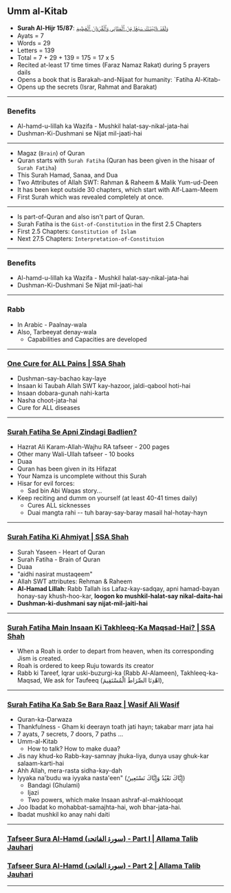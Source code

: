 
## Umm al-Kitab
* __Surah Al-Hijr 15/87__: [وَلَقَدْ ءَاتَيْنَـٰكَ سَبْعًۭا مِّنَ ٱلْمَثَانِى وَٱلْقُرْءَانَ ٱلْعَظِيمَ](https://quran.com/15/87)
* Ayats = 7
* Words = 29
* Letters = 139
* Total = 7 + 29 + 139 = 175 = 17 x 5
* Recited at-least 17 time times (Faraz Namaz Rakat) during 5 prayers dails
* Opens a book that is Barakah-and-Nijaat for humanity: `Fatiha Al-Kitab-
* Opens up the secrets (Israr, Rahmat and Barakat)

***
### Benefits
* Al-hamd-u-lillah ka Wazifa - Mushkil halat-say-nikal-jata-hai
* Dushman-Ki-Dushmani se Nijat mil-jaati-hai

***

* Magaz (`Brain`) of Quran
* Quran starts with `Surah Fatiha` (Quran has been given in the hisaar of `Surah Fatiha`)
* This Surah Hamad, Sanaa, and Dua 
* Two Attributes of Allah SWT: Rahman & Raheem & Malik Yum-ud-Deen
* It has been kept outside 30 chapters, which start with Alf-Laam-Meem 
* First Surah which was revealed completely at once.

***

* Is part-of-Quran and also isn't part of Quran.
* Surah Fatiha is the `Gist-of-Constitution` in the first 2.5 Chapters
* First 2.5 Chapters: `Constitution of Islam`
* Next 27.5 Chapters: `Interpretation-of-Constituion`

***

### Benefits
* Al-hamd-u-lillah ka Wazifa - Mushkil halat-say-nikal-jata-hai
* Dushman-Ki-Dushmani Se Nijat mil-jaati-hai

***

### Rabb
* In Arabic - Paalnay-wala
* Also, Tarbeeyat denay-wala
  * Capabilities and Capacities are developed

***

### [One Cure for ALL Pains | SSA Shah](https://www.youtube.com/shorts/HNe12DgxRTY)
* Dushman-say-bachao kay-laye
* Insaan ki Taubah Allah SWT kay-hazoor, jaldi-qabool hoti-hai
* Insaan dobara-gunah nahi-karta
* Nasha choot-jata-hai
* Cure for ALL diseases

***

### [Surah Fatiha Se Apni Zindagi Badlien?](https://www.youtube.com/watch?v=PVnOOxDc1Yc)
* Hazrat Ali Karam-Allah-Wajhu RA tafseer - 200 pages
* Other many Wali-Ullah tafseer - 10 books
* Duaa
* Quran has been given in its Hifazat
* Your Namza is uncomplete without this Surah
* Hisar for evil forces:
  * Sad bin Abi Waqas story...
* Keep reciting and dumm on yourself (at least 40-41 times daily)
  * Cures ALL sicknesses
  * Duai mangta rahi -- tuh baray-say-baray masail hal-hotay-hayn

***

### [Surah Fatiha Ki Ahmiyat | SSA Shah](https://www.youtube.com/watch?v=gSA_RKnzf1A)
* Surah Yaseen - Heart of Quran
* Surah Fatiha - Brain of Quran
* Duaa
* "aidhi nasirat mustaqeem"
* Allah SWT attributes: Rehman & Raheem
* __Al-Hamad Lillah__: Rabb Tallah iss Lafaz-kay-sadqay, apni hamad-bayan honay-say khush-hoo-kar, __loogon ko mushkil-halat-say nikal-daita-hai__
* __Dushman-ki-dushmani say nijat-mil-jaiti-hai__

***

### [Surah Fatiha Main Insaan Ki Takhleeq-Ka Maqsad-Hai? | SSA Shah](https://www.youtube.com/watch?v=hyTSleVTIgg)
* When a Roah is order to depart from heaven, when its corresponding Jism is created.
* Roah is ordered to keep Ruju towards its creator
* Rabb ki Tareef, Iqrar uski-buzurgi-ka (Rabb Al-Alameen), Takhleeq-ka-Maqsad, We ask for Taufeeq (اهْدِنَا الصِّرَاطَ الْمُسْتَقِيمَ),

***

### [Surah Fatiha Ka Sab Se Bara Raaz | Wasif Ali Wasif](https://www.youtube.com/watch?v=hXCHvBcF3d4)
* Quran-ka-Darwaza
* Thankfulness - Gham ki deerayn toath jati hayn; takabar marr jata hai
* 7 ayats, 7 secrets, 7 doors, 7 paths ...
* Umm-al-Kitab
  * How to talk? How to make duaa?
* Jis nay khud-ko Rabb-kay-samnay jhuka-liya, dunya usay ghuk-kar salaam-karti-hai
* Ahh Allah, mera-rasta sidha-kay-dah
* Iyyaka na'budu wa iyyaka nasta'een" (إِيَّاكَ نَعْبُدُ وَإِيَّاكَ نَسْتَعِينُ)
  * Bandagi (Ghulami)
  * Ijazi
  * Two powers, which make Insaan ashraf-al-makhlooqat
* Joo Ibadat ko mohabbat-samajhta-hai, woh bhar-jata-hai.
* Ibadat mushkil ko anay nahi daiti
***

### [Tafseer Sura Al-Hamd (سورۃ الفاتحۃ) - Part I | Allama Talib Jauhari](https://www.youtube.com/watch?v=r8yy9dspaAk)
### [Tafseer Sura Al-Hamd (سورۃ الفاتحۃ) - Part 2 | Allama Talib Jauhari](https://www.youtube.com/watch?v=s_Mz1ANEuKM)

***
